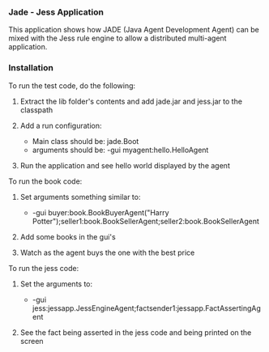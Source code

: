 ### Jade - Jess Application

This application shows how JADE (Java Agent Development Agent) can be mixed with the Jess rule engine to allow a distributed multi-agent application.

### Installation

To run the test code, do the following:

1. Extract the lib folder's contents and add jade.jar and jess.jar to the classpath

2. Add a run configuration: 

	- Main class should be: jade.Boot
	- arguments should be: -gui myagent:hello.HelloAgent

3. Run the application and see hello world displayed by the agent


To run the book code:

1. Set arguments something similar to:
	- -gui buyer:book.BookBuyerAgent("Harry Potter");seller1:book.BookSellerAgent;seller2:book.BookSellerAgent

2. Add some books in the gui's

3. Watch as the agent buys the one with the best price

To run the jess code:

1. Set the arguments to:
    - -gui jess:jessapp.JessEngineAgent;factsender1:jessapp.FactAssertingAgent

2. See the fact being asserted in the jess code and being printed on the screen